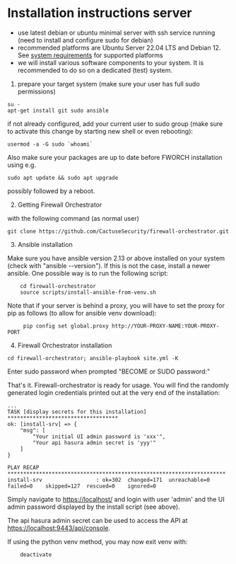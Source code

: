 # Installation instructions server

- use latest debian or ubuntu minimal server with ssh service running (need to install and configure sudo for debian)
- recommended platforms are Ubuntu Server 22.04 LTS and Debian 12. See [system requirements](https://fwo.cactus.de/wp-content/uploads/2021/07/fwo-system-requirements-v5.pdf) for supported platforms
- we will install various software components to your system. It is recommended to do so on a dedicated (test) system.

1) prepare your target system (make sure your user has full sudo permissions)

```console
su -
apt-get install git sudo ansible
```
if not already configured, add your current user to sudo group (make sure to activate this change by starting new shell or even rebooting):

```console
usermod -a -G sudo `whoami`
```

Also make sure your packages are up to date before FWORCH installation using e.g.

    sudo apt update && sudo apt upgrade

possibly followed by a reboot.

2) Getting Firewall Orchestrator

with the following command (as normal user)

```console
git clone https://github.com/CactuseSecurity/firewall-orchestrator.git
```

3) Ansible installation

Make sure you have ansible version 2.13 or above installed on your system (check with "ansible --version"). 
If this is not the case, install a newer ansible. One possible way is to run the following script:

        cd firewall-orchestrator
        source scripts/install-ansible-from-venv.sh

Note that if your server is behind a proxy, you will have to set the proxy for pip as follows (to allow for ansible venv download):

         pip config set global.proxy http://YOUR-PROXY-NAME:YOUR-PROXY-PORT

4) Firewall Orchestrator installation

```console
cd firewall-orchestrator; ansible-playbook site.yml -K
```

Enter sudo password when prompted "BECOME or SUDO password:"

That's it. Firewall-orchestrator is ready for usage. You will find the randomly generated login credentials printed out at the very end of the installation:
```
...
TASK [display secrets for this installation] ***********************************
ok: [install-srv] => {
    "msg": [
        "Your initial UI admin password is 'xxx'",
        "Your api hasura admin secret is 'yyy'"
    ]
}

PLAY RECAP *********************************************************************
install-srv                 : ok=302  changed=171  unreachable=0    failed=0    skipped=127  rescued=0    ignored=0
```
Simply navigate to <https://localhost/> and login with user 'admin' and the UI admin password displayed by the install script (see above).

The api hasura admin secret can be used to access the API at <https://localhost:9443/api/console>.


If using the python venv method, you may now exit venv with:

        deactivate
